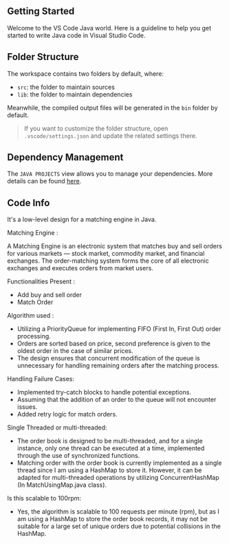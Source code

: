 ## Getting Started

Welcome to the VS Code Java world. Here is a guideline to help you get started to write Java code in Visual Studio Code.

## Folder Structure

The workspace contains two folders by default, where:

- `src`: the folder to maintain sources
- `lib`: the folder to maintain dependencies

Meanwhile, the compiled output files will be generated in the `bin` folder by default.

> If you want to customize the folder structure, open `.vscode/settings.json` and update the related settings there.

## Dependency Management

The `JAVA PROJECTS` view allows you to manage your dependencies. More details can be found [here](https://github.com/microsoft/vscode-java-dependency#manage-dependencies).

## Code Info

It's a low-level design for a matching engine in Java.

Matching Engine :

A Matching Engine is an electronic system that matches buy and sell orders for various markets — stock market, commodity market, and financial exchanges. The order-matching system forms the core of all electronic exchanges and executes orders from market users.

Functionalities Present :

- Add buy and sell order
- Match Order

Algorithm used :

- Utilizing a PriorityQueue for implementing FIFO (First In, First Out) order processing.
- Orders are sorted based on price, second preference is given to the oldest order in the case of similar prices.
- The design ensures that concurrent modification of the queue is unnecessary for handling remaining orders after the matching process.
  
Handling Failure Cases:

- Implemented try-catch blocks to handle potential exceptions.
- Assuming that the addition of an order to the queue will not encounter issues.
- Added retry logic for match orders.
  
Single Threaded or multi-threaded:

- The order book is designed to be multi-threaded, and for a single instance, only one thread can be executed at a time, implemented through the use of synchronized functions.
- Matching order with the order book is currently implemented as a single thread since I am using a HashMap to store it. However, it can be adapted for multi-threaded operations by utilizing ConcurrentHashMap
  (In MatchUsingMap.java class).
  
Is this scalable to 100rpm:

- Yes, the algorithm is scalable to 100 requests per minute (rpm), but as I am using a HashMap to store the order book records, it may not be suitable for a large set of unique orders due to potential collisions in the HashMap.
